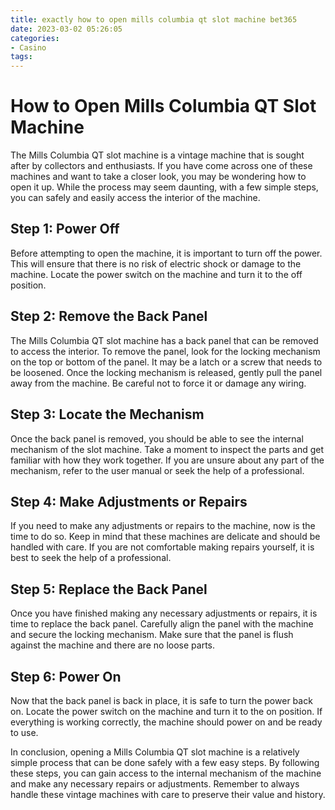 ```yaml
---
title: exactly how to open mills columbia qt slot machine bet365
date: 2023-03-02 05:26:05
categories:
- Casino
tags:
---
```

# How to Open Mills Columbia QT Slot Machine

The Mills Columbia QT slot machine is a vintage machine that is sought after by collectors and enthusiasts. If you have come across one of these machines and want to take a closer look, you may be wondering how to open it up. While the process may seem daunting, with a few simple steps, you can safely and easily access the interior of the machine.

## Step 1: Power Off

Before attempting to open the machine, it is important to turn off the power. This will ensure that there is no risk of electric shock or damage to the machine. Locate the power switch on the machine and turn it to the off position.

## Step 2: Remove the Back Panel

The Mills Columbia QT slot machine has a back panel that can be removed to access the interior. To remove the panel, look for the locking mechanism on the top or bottom of the panel. It may be a latch or a screw that needs to be loosened. Once the locking mechanism is released, gently pull the panel away from the machine. Be careful not to force it or damage any wiring.

## Step 3: Locate the Mechanism

Once the back panel is removed, you should be able to see the internal mechanism of the slot machine. Take a moment to inspect the parts and get familiar with how they work together. If you are unsure about any part of the mechanism, refer to the user manual or seek the help of a professional.

## Step 4: Make Adjustments or Repairs

If you need to make any adjustments or repairs to the machine, now is the time to do so. Keep in mind that these machines are delicate and should be handled with care. If you are not comfortable making repairs yourself, it is best to seek the help of a professional.

## Step 5: Replace the Back Panel

Once you have finished making any necessary adjustments or repairs, it is time to replace the back panel. Carefully align the panel with the machine and secure the locking mechanism. Make sure that the panel is flush against the machine and there are no loose parts.

## Step 6: Power On

Now that the back panel is back in place, it is safe to turn the power back on. Locate the power switch on the machine and turn it to the on position. If everything is working correctly, the machine should power on and be ready to use.

In conclusion, opening a Mills Columbia QT slot machine is a relatively simple process that can be done safely with a few easy steps. By following these steps, you can gain access to the internal mechanism of the machine and make any necessary repairs or adjustments. Remember to always handle these vintage machines with care to preserve their value and history.